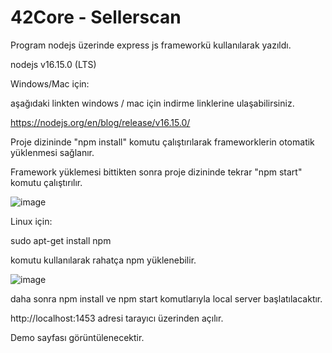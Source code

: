 # 42Core - Sellerscan

Program nodejs üzerinde express js frameworkü kullanılarak yazıldı.

nodejs v16.15.0 (LTS)

Windows/Mac için:

aşağıdaki linkten windows / mac için indirme linklerine ulaşabilirsiniz.

https://nodejs.org/en/blog/release/v16.15.0/

Proje dizininde "npm install" komutu çalıştırılarak frameworklerin otomatik yüklenmesi sağlanır.

Framework yüklemesi bittikten sonra proje dizininde tekrar "npm start" komutu çalıştırılır.

![image](https://user-images.githubusercontent.com/75154294/168455654-875db91e-beb8-4ac9-890a-ad44dc775671.png)

Linux için:

sudo apt-get install npm

komutu kullanılarak rahatça npm yüklenebilir.

![image](https://user-images.githubusercontent.com/75154294/168455780-bb5149a9-8e96-4f41-a88b-deb91f346a0a.png)

daha sonra npm install ve npm start komutlarıyla local server başlatılacaktır.

http://localhost:1453 adresi tarayıcı üzerinden açılır.

Demo sayfası görüntülenecektir.
